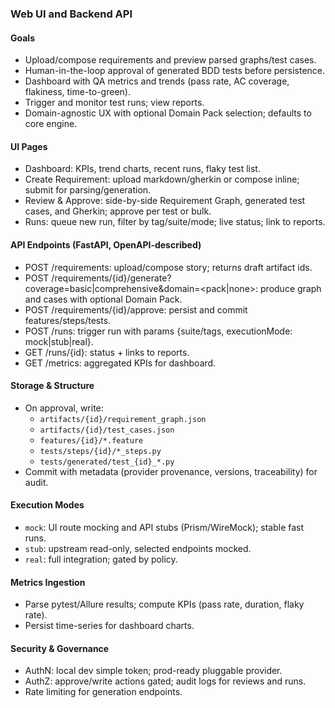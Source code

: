 ### Web UI and Backend API

#### Goals
- Upload/compose requirements and preview parsed graphs/test cases.
- Human-in-the-loop approval of generated BDD tests before persistence.
- Dashboard with QA metrics and trends (pass rate, AC coverage, flakiness, time-to-green).
- Trigger and monitor test runs; view reports.
 - Domain-agnostic UX with optional Domain Pack selection; defaults to core engine.

#### UI Pages
- Dashboard: KPIs, trend charts, recent runs, flaky test list.
- Create Requirement: upload markdown/gherkin or compose inline; submit for parsing/generation.
- Review & Approve: side-by-side Requirement Graph, generated test cases, and Gherkin; approve per test or bulk.
- Runs: queue new run, filter by tag/suite/mode; live status; link to reports.

#### API Endpoints (FastAPI, OpenAPI-described)
- POST /requirements: upload/compose story; returns draft artifact ids.
- POST /requirements/{id}/generate?coverage=basic|comprehensive&domain=<pack|none>: produce graph and cases with optional Domain Pack.
- POST /requirements/{id}/approve: persist and commit features/steps/tests.
- POST /runs: trigger run with params {suite/tags, executionMode: mock|stub|real}.
- GET /runs/{id}: status + links to reports.
- GET /metrics: aggregated KPIs for dashboard.

#### Storage & Structure
- On approval, write:
  - `artifacts/{id}/requirement_graph.json`
  - `artifacts/{id}/test_cases.json`
  - `features/{id}/*.feature`
  - `tests/steps/{id}/*_steps.py`
  - `tests/generated/test_{id}_*.py`
- Commit with metadata (provider provenance, versions, traceability) for audit.

#### Execution Modes
- `mock`: UI route mocking and API stubs (Prism/WireMock); stable fast runs.
- `stub`: upstream read-only, selected endpoints mocked.
- `real`: full integration; gated by policy.

#### Metrics Ingestion
- Parse pytest/Allure results; compute KPIs (pass rate, duration, flaky rate).
- Persist time-series for dashboard charts.

#### Security & Governance
- AuthN: local dev simple token; prod-ready pluggable provider.
- AuthZ: approve/write actions gated; audit logs for reviews and runs.
- Rate limiting for generation endpoints.


